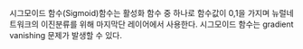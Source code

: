 시그모이드 함수(Sigmoid)함수는 활성화 함수 중 하나로 함수값이 0,1을 가지며
뉴럴네트워크의 이진분류를 위해 마지막단 레이어에서 사용한다.
시그모이드 함수는 gradient vanishing 문제가 발생할 수 있다.
